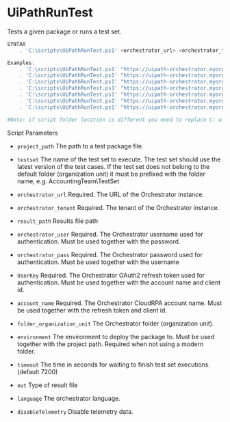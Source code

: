 
# UiPathRunTest
Tests a given package or runs a test set.
```PowerShell
SYNTAX
    . 'C:\scripts\UiPathRunTest.ps1' <orchestrator_url> <orchestrator_tenant> [-project_path <package>] [-testset <testset>] [-orchestrator_user <orchestrator_user> -orchestrator_pass <orchestrator_pass>] [-UserKey <auth_token> -account_name <account_name>] [-environment <environment>] [-folder_organization_unit <folder_organization_unit>] [-language <language>]

Examples:
    . 'C:\scripts\UiPathRunTest.ps1' "https://uipath-orchestrator.myorg.com" default -orchestrator_user admin -orchestrator_pass 123456 -S "MyRobotTests"
    . 'C:\scripts\UiPathRunTest.ps1' "https://uipath-orchestrator.myorg.com" default -orchestrator_user admin -orchestrator_pass 123456 -project_path "C:\UiPath\Project\project.json" -environment TestingEnv
    . 'C:\scripts\UiPathRunTest.ps1' "https://uipath-orchestrator.myorg.com" default -orchestrator_user admin -orchestrator_pass 123456 -project_path "C:\UiPath\Project\project.json" -folder_organization_unit MyFolder
    . 'C:\scripts\UiPathRunTest.ps1' "https://uipath-orchestrator.myorg.com" default -orchestrator_user admin -orchestrator_pass 123456 -project_path "C:\UiPath\Project\project.json" -folder_organization_unit MyFolder -environment MyEnvironment
    . 'C:\scripts\UiPathRunTest.ps1' "https://uipath-orchestrator.myorg.com" default -UserKey a7da29a2c93a717110a82 -account_name myAccount -testset "MyRobotTests"
    . 'C:\scripts\UiPathRunTest.ps1' "https://uipath-orchestrator.myorg.com" default -UserKey a7da29a2c93a717110a82 -account_name myAccount -project_path "C:\UiPath\Project\project.json" -environment TestingEnv -out junit
    . 'C:\scripts\UiPathRunTest.ps1' "https://uipath-orchestrator.myorg.com" default -UserKey a7da29a2c93a717110a82 -account_name myAccount -project_path "C:\UiPath\Project\project.json" -environment TestingEnv -result_path "C:\results.json" -out uipath -language en-US

#Note: if script folder location is different you need to replace C: with directory folder (e.g. '[FOLDER_VARIABLE]\scripts\UiPathPack.ps1')
```
Script Parameters
- `project_path` 
     The path to a test package file.

- `testset` 
     The name of the test set to execute. The test set should use the latest version of the test cases. If the test set does not belong to the default folder (organization unit) it must be prefixed with the folder name, e.g. AccountingTeam\TestSet

- `orchestrator_url`
    Required. The URL of the Orchestrator instance.

- `orchestrator_tenant` 
    Required. The tenant of the Orchestrator instance.

- `result_path` 
    Results file path

- `orchestrator_user`
    Required. The Orchestrator username used for authentication. Must be used together with the password.

- `orchestrator_pass`
    Required. The Orchestrator password used for authentication. Must be used together with the username

- `UserKey`
    Required. The Orchestrator OAuth2 refresh token used for authentication. Must be used together with the account name and client id.

- `account_name`
    Required. The Orchestrator CloudRPA account name. Must be used together with the refresh token and client id.

- `folder_organization_unit`
    The Orchestrator folder (organization unit).

- `environment`
    The environment to deploy the package to. Must be used together with the project path. Required when not using a modern folder.

- `timeout`
    The time in seconds for waiting to finish test set executions. (default 7200) 

- `out`
    Type of result file

- `language`
    The orchestrator language.

- `disableTelemetry`
    Disable telemetry data.